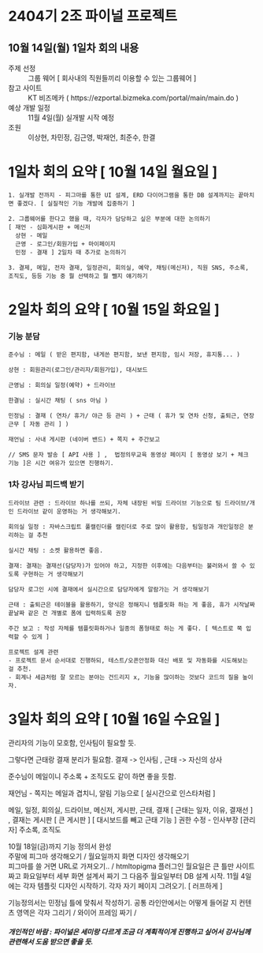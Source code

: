 <h1>2404기 2조 파이널 프로젝트</h1>

10월 14일(월) 1일차 회의 내용 
--------------------------
<dl>
  <dt>주제 선정</dt>
  <dd>그룹 웨어 [ 회사내의 직원들끼리 이용할 수 있는 그룹웨어 ]</dd>

  <dt>참고 사이트</dt>
  <dd>KT 비즈메카 ( https://ezportal.bizmeka.com/portal/main/main.do )</dd>

  <dt>예상 개발 일정</dt>
  <dd>11월 4일(월) 실개발 시작 예정</dd>

  <dt>조원</dt>
  <dd>이상현, 차민정, 김근영, 박재언, 최준수, 한결</dd>

</dl>

1일차 회의 요약 [ 10월 14일 월요일 ]
=====================
```
1. 실개발 전까지 - 피그마를 통한 UI 설계, ERD 다이어그램을 통한 DB 설계까지는 끝마치면 좋겠다. [ 실질적인 기능 개발에 집중하기 ]

2. 그룹웨어를 한다고 했을 때, 각자가 담당하고 싶은 부분에 대한 논의하기
[ 재언 - 심화게시판 + 메신저
  상현 - 메일
  근영 - 로그인/회원가입 + 마이페이지
  민정 - 결재 ] 2일차 때 추가로 논의하기

3. 결제, 메일, 전자 결재, 일정관리, 회의실, 예약, 채팅(메신저), 직원 SNS, 주소록, 조직도, 등등 기능 중 뭘 선택하고 뭘 뺄지 얘기하기
```

2일차 회의 요약 [ 10월 15일 화요일 ]
==================== 
### 기능 분담
```
준수님 : 메일 ( 받은 편지함, 내게쓴 편지함, 보낸 편지함, 임시 저장, 휴지통... )

상현 : 회원관리(로그인/관리자/회원가입), 대시보드 

근영님 : 회의실 일정(예약) + 드라이브 

한결님 : 실시간 채팅 ( sns 아님 ) 

민정님 : 결재 ( 연차/ 휴가/ 야근 등 관리 ) + 근태 ( 휴가 및 연차 신청, 출퇴근, 연장근무 [ 자동 관리 ] ) 

재언님 : 사내 게시판 (네이버 밴드) + 쪽지 + 주간보고

// SMS 문자 발송 [ API 사용 ] ,  법정의무교육 동영상 페이지 [ 동영상 보기 + 체크 기능 ]은 시간 여유가 있으면 진행하기.
```

### 1차 강사님 피드백 받기
```
드라이브 관련 : 드라이브 하나를 쓰되, 자체 내장된 비밀 드라이브 기능으로 팀 드라이브/개인 드라이브 같이 운영하는 거 생각해보기.

회의실 일정 : 자바스크립트 풀캘린더를 캘린더로 주로 많이 활용함, 팀일정과 개인일정은 분리하는 걸 추천

실시간 채팅 : 소켓 활용하면 좋음.

결재: 결재는 결재선(담당자)가 있어야 하고, 지정한 이후에는 다음부터는 불러와서 쓸 수 있도록 구현하는 거 생각해보기

담당자 로그인 시에 결재에서 실시간으로 담당자에게 알람가는 거 생각해보기

근태 : 출퇴근은 테이블을 활용하기, 양식은 정해지니 템플릿화 하는 게 좋음, 휴가 시작날짜 끝날짜 같은 건 개별로 폼에 입력하도록 권장
 
주간 보고 : 작성 자체를 템플릿화하거나 일종의 폼형태로 하는 게 좋다. [ 텍스트로 쭉 입력할 수 있게 ]

프로젝트 설계 관련
- 프로젝트 문서 순서대로 진행하되, 테스트/오픈안정화 대신 배포 및 자동화를 시도해보는 걸 추천.
- 회계나 세금처럼 잘 모르는 분야는 건드리지 x, 기능을 많이하는 것보다 코드의 질을 높이자.

```

3일차 회의 요약 [ 10월 16일 수요일 ]
====================================
관리자의 기능이 모호함, 인사팀이 필요할 듯.  

그렇다면 근태랑 결재 분리가 필요함. 
결재 -> 인사팀 , 근태 -> 자신의 상사

준수님이 메일이니 주소록 + 조직도도 같이 하면 좋을 듯함. 

재언님 - 쪽지는 메일과 겹치니, 알림 기능으로 [ 실시간으로 인스타처럼 ]

메일, 일정, 회의실, 드라이브, 메신저, 게시판, 근태, 결재 
[ 근태는 일자, 이유, 결재선 ] , 결재는 게시판 [ 큰 게시판 ]
[ 대시보드를 빼고 근태 기능 ] 
권한 수정 - 인사부장 [관리자] 주소록, 조직도 

10월 18일(금)까지 기능 정의서 완성   
주말에 피그마 생각해오기 / 월요일까지 화면 디자인 생각해오기  
피그마를 쓸 거면 URL로 가져오기.. / htmltopigma 플러그인 
월요일은 큰 틀만 사이트 짜고 화요일부터 세부 화면 설계서 짜기
그 다음주 월요일부터 DB 설계 시작. 
11월 4일에는 각자 템플릿 디자인 시작하기. 
각자 자기 페이지 그려오기. [ 러프하게 ] 

기능정의서는 민정님 틀에 맞춰서 작성하기.
공통 라인안에서는 어떻게 들어갈 지 컨텐츠 영역은 각자 그리기 / 와이어 프레임 짜기 /



<h5>개인적인 바람 : 파이널은 세미랑 다르게 조금 더 계획적이게 진행하고 싶어서 강사님께 관련해서 도움 받으면 좋을 듯.</h5>

